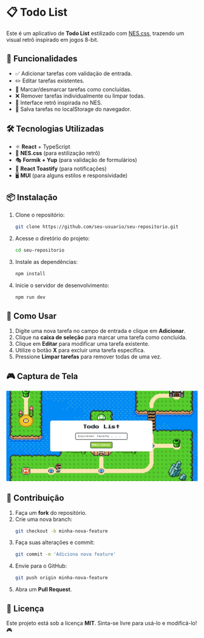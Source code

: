# 📋 Todo List

Este é um aplicativo de **Todo List** estilizado com [NES.css](https://nostalgic-css.github.io/NES.css/), trazendo um visual retrô inspirado em jogos 8-bit.

## 🚀 Funcionalidades

- ✅ Adicionar tarefas com validação de entrada.
- ✏️ Editar tarefas existentes.
- 🔄 Marcar/desmarcar tarefas como concluídas.
- ❌ Remover tarefas individualmente ou limpar todas.
- 📌 Interface retrô inspirada no NES.
- 💾 Salva tarefas no localStorage do navegador.

## 🛠️ Tecnologias Utilizadas

- ⚛️ **React** + TypeScript
- 🎨 **NES.css** (para estilização retrô)
- 🎭 **Formik + Yup** (para validação de formulários)
- 🔔 **React Toastify** (para notificações)
- 🖥️ **MUI** (para alguns estilos e responsividade)

## 📦 Instalação

1. Clone o repositório:
   ```bash
   git clone https://github.com/seu-usuario/seu-repositorio.git
   ```
2. Acesse o diretório do projeto:
   ```bash
   cd seu-repositorio
   ```
3. Instale as dependências:
   ```bash
   npm install
   ```
4. Inicie o servidor de desenvolvimento:
   ```bash
   npm run dev
   ```

## 🔧 Como Usar

1. Digite uma nova tarefa no campo de entrada e clique em **Adicionar**.
2. Clique na **caixa de seleção** para marcar uma tarefa como concluída.
3. Clique em **Editar** para modificar uma tarefa existente.
4. Utilize o botão **X** para excluir uma tarefa específica.
5. Pressione **Limpar tarefas** para remover todas de uma vez.

## 🎮 Captura de Tela

![Todo List NES.css](https://github.com/oeujack/todo-list/blob/master/screenshot.png?raw=true)


## 🐙 Contribuição

1. Faça um **fork** do repositório.
2. Crie uma nova branch:
   ```bash
   git checkout -b minha-nova-feature
   ```
3. Faça suas alterações e commit:
   ```bash
   git commit -m 'Adiciona nova feature'
   ```
4. Envie para o GitHub:
   ```bash
   git push origin minha-nova-feature
   ```
5. Abra um **Pull Request**.

## 📜 Licença

Este projeto está sob a licença **MIT**. Sinta-se livre para usá-lo e modificá-lo! 🎮

